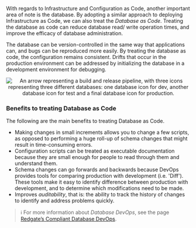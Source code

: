 With regards to Infrastructure and Configuration as Code, another important area of note is the database. By adopting a similar approach to deploying Infrastructure as Code, we can also treat the *Database as Code*. Treating the database as code can reduce database read/ write operation times, and improve the efficacy of database administration.

The database can be version-controlled in the same way that applications can, and bugs can be reproduced more easily. By treating the database as code, the configuration remains consistent. Drifts that occur in the production environment can be addressed by initializing the database in a development environment for debugging.

<p style="text-align:center;"><img src="../Linked_Image_Files/databasepipeline.png" alt="An arrow representing a build and release pipeline, with three icons representing three different databases: one database icon for dev, another database icon for test and a final database icon for production."></p>

### Benefits to treating Database as Code

The following are the main benefits to treating Database as Code.

- Making changes in small increments allows you to change a few scripts, as opposed to performing a huge roll-up of schema changes that might result in time-consuming errors.
- Configuration scripts can be treated as executable documentation because they are small enough for people to read through them and understand them.
- Schema changes can go forwards and backwards because DevOps provides tools for comparing production with development (i.e. 'Diff'). These tools make it easy to identify difference between production with development, and to determine which modifications need to be made.
- Improves *auditability*, that is: the ability to track the history of changes to identify and address problems quickly.

> :information_source: For more information about *Database DevOps*, see the page [Redgate’s Compliant Database DevOps](http://www.red-gate.com/solutions/database-devops/).
